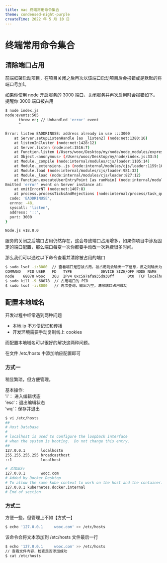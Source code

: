 ```yaml
---
title: mac 终端常用命令集合
theme: condensed-night-purple
createTime: 2022 年 5 月 10 日
---
```

# 终端常用命令集合

## 清除端口占用
前端框架启动项目，在项目关闭之后再次以该端口启动项目后会报错或是默默的将端口号加1。

如果你使用 node 开启服务的 3000 端口，关闭服务并再次启用时会报错如下。提醒你 3000 端口被占用
```bash
$ node index.js
node:events:505
      throw er; // Unhandled 'error' event
      ^

Error: listen EADDRINUSE: address already in use :::3000
    at Server.setupListenHandle [as _listen2] (node:net:1380:16)
    at listenInCluster (node:net:1428:12)
    at Server.listen (node:net:1516:7)
    at Function.listen (/Users/wooc/Desktop/my/node/node_modules/express/lib/application.js:618:24)
    at Object.<anonymous> (/Users/wooc/Desktop/my/node/index.js:33:5)
    at Module._compile (node:internal/modules/cjs/loader:1105:14)
    at Module._extensions..js (node:internal/modules/cjs/loader:1159:10)
    at Module.load (node:internal/modules/cjs/loader:981:32)
    at Module._load (node:internal/modules/cjs/loader:827:12)
    at Function.executeUserEntryPoint [as runMain] (node:internal/modules/run_main:77:12)
Emitted 'error' event on Server instance at:
    at emitErrorNT (node:net:1407:8)
    at process.processTicksAndRejections (node:internal/process/task_queues:82:21) {
  code: 'EADDRINUSE',
  errno: -48,
  syscall: 'listen',
  address: '::',
  port: 3000
}

Node.js v18.0.0
```

服务的关闭之后端口占用仍然存在，这会导致端口占用增多，如果你项目中涉及固定的端口配置，那么端口每变一次你都要手动改一次耗费很多时间。

那么我们可以通过以下命令查看并清除被占用的端口
```bash
$ sudo lsof -i:8000  // 查看端口是否被占用，被占用则会输出一下信息，反之则输出为空
COMMAND   PID USER   FD   TYPE             DEVICE SIZE/OFF NODE NAME
node    68078 wooc   36u  IPv4 0xc597afa935d930ff      0t0  TCP localhost:irdmi (LISTEN)
$ sudo kill -9 68078  // 占用端口的 PID
$ sudo lsof -i:8000   // 再次查询，输出为空，清除端口占用成功
```

## 配置本地域名
开发过程中经常遇到两种问题
- 本地 ip 不方便记忆和传播
- 开发环境需要手动复制线上 cookies

而配置本地域名可以很好的解决这两种问题。

在文件  /etc/hosts 中添加响应配置即可

### 方式一

稍显繁琐，但方便管理。

基本操作:  
'i'： 进入编辑状态  
’esc‘：退出编辑状态  
’wq‘：保存并退出  
```bash
$ vi /etc/hosts
##
# Host Database
#
# localhost is used to configure the loopback interface
# when the system is booting.  Do not change this entry.
##
127.0.0.1       localhostn
255.255.255.255 broadcasthost
::1             localhost

# 添加此行
127.0.0.1       wooc.com
# Added by Docker Desktop
# To allow the same kube context to work on the host and the container:
127.0.0.1 kubernetes.docker.internal
# End of section
```

### 方式二

方便一些。但管理上不如【方式一】

```bash
$ echo '127.0.0.1     wooc.com' >> /etc/hosts
```
该命令会将文本添加到 /etc/hosts 文件最后一行

```bash
$ echo '127.0.0.1     wooc.com' >> /etc/hosts
// 查看文件内容，检查是否添加成功
$ cat /etc/hosts 
```
